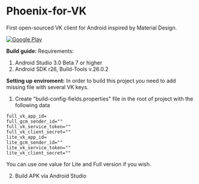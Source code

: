 # Phoenix-for-VK
First open-sourced VK client for Android inspired by Material Design.

<a href="https://play.google.com/store/apps/details?id=biz.dealnote.messenger">
       <img src="https://conversations.im/images/en-play-badge.png"
            alt="Google Play">
            </a>

<br>

<b>Build guide:</b>
Requirements:
  1) Android Studio 3.0 Beta 7 or higher
  2) Android SDK r26, Build-Tools v.26.0.2
  
<b>Setting up enviroment:</b>
In order to build this project you need to add missing file with several VK keys.

  1) Create "build-config-fields.properties" file in the root of project with the following data

```
full_vk_app_id=
full_gcm_sender_id=""
full_vk_service_token=""
full_vk_client_secret=""
lite_vk_app_id=
lite_gcm_sender_id=""
lite_vk_service_token=""
lite_vk_client_secret=""
```

You can use one value for Lite and Full version if you wish.

  2) Build APK via Android Studio
